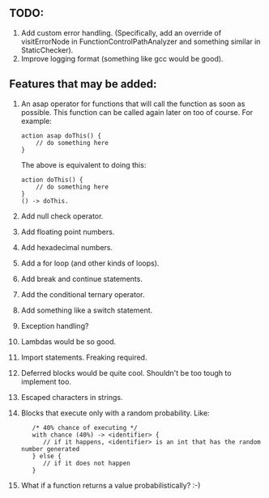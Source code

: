 ## TODO:

1. Add custom error handling. (Specifically, add an override of visitErrorNode in FunctionControlPathAnalyzer 
and something similar in StaticChecker).
2. Improve logging format (something like gcc would be good).

## Features that may be added:

1. An asap operator for functions that will call the function as soon as possible.
This function can be called again later on too of course.
For example:
    ```
    action asap doThis() {
        // do something here
    }
    ```
    The above is equivalent to doing this:
    
    ```
    action doThis() {
        // do something here
    }
    () -> doThis.
    ```


2. Add null check operator.
3. Add floating point numbers.
4. Add hexadecimal numbers.
5. Add a for loop (and other kinds of loops).
6. Add break and continue statements.
7. Add the conditional ternary operator.
8. Add something like a switch statement.
9. Exception handling?
10. Lambdas would be so good.
11. Import statements. Freaking required.
12. Deferred blocks would be quite cool. Shouldn't be too tough to implement too.
13. Escaped characters in strings.
14. Blocks that execute only with a random probability. Like:
      ```
         /* 40% chance of executing */
         with chance (40%) -> <identifier> {
            // if it happens, <identifier> is an int that has the random number generated 
         } else {
            // if it does not happen
         }
      ```
15. What if a function returns a value probabilistically? :-) 